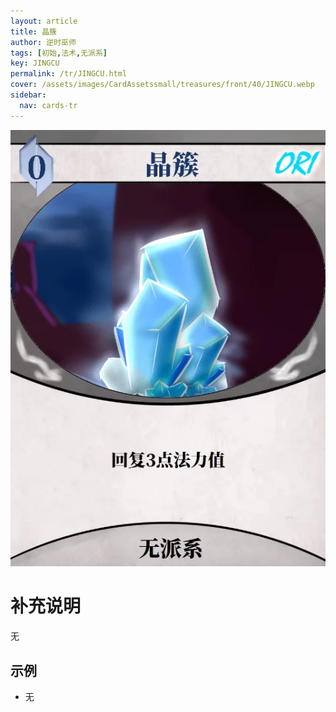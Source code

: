 ```yaml
---
layout: article
title: 晶簇
author: 逆时巫师
tags: [初始,法术,无派系]
key: JINGCU
permalink: /tr/JINGCU.html
cover: /assets/images/CardAssetssmall/treasures/front/40/JINGCU.webp
sidebar:
  nav: cards-tr
---
```

![](/assets/images/CardAssets/treasures/front/40/JINGCU.webp)

# 补充说明
无


## 示例
* 无